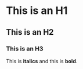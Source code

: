 # This is an H1

## This is an H2

### This is an H3

This is __italics__ and this is **bold**.